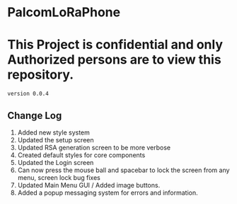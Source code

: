 # PalcomLoRaPhone
<h1><b>This Project is confidential and only Authorized persons are to view this repository.</b></h1>
<code>version 0.0.4</code>

<h2>Change Log</h2>
<ol>
<li>Added new style system</li>
<li>Updated the setup screen</li>
<li>Updated RSA generation screen to be more verbose</li>
<li>Created default styles for core components</li>
<li>Updated the Login screen</li>
<li>Can now press the mouse ball and spacebar to lock the screen from any menu, screen lock bug fixes</li>
<li>Updated Main Menu GUI / Added image buttons.</li>
<li>Added a popup messaging system for errors and information.</li>
<ol>

